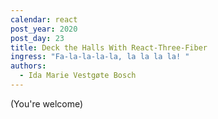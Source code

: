 ```yaml
---
calendar: react
post_year: 2020
post_day: 23
title: Deck the Halls With React-Three-Fiber
ingress: "Fa-la-la-la-la, la la la la! "
authors:
  - Ida Marie Vestgøte Bosch
---
```

(You're welcome)